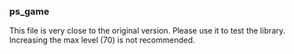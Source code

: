 ### ps_game

This file is very close to the original version. Please use it to test the library. Increasing the max level (70) is not recommended.
